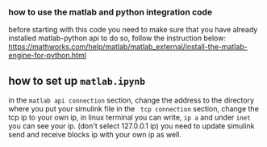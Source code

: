 ### how to use the matlab and python integration code
before starting with this code you need to make sure that you have already installed matlab-python api
to do so, follow the instruction below:
https://mathworks.com/help/matlab/matlab_external/install-the-matlab-engine-for-python.html
## how to set up `matlab.ipynb` 
in the `matlab api connection` section, change the address to the directory where you put your simulink file
in the ` tcp connection` section, change the tcp ip to your own ip, in linux terminal you can write, `ip a` and under `inet` you can see your ip. (don't select 127.0.0.1 ip)
you need to update simulink send and receive blocks ip with your own ip as well. 